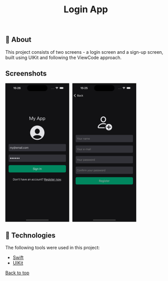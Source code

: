 <h1 align="center">Login App</h1>

<br>

## :dart: About

This project consists of two screens - a login screen and a sign-up screen, built using UIKit and following the ViewCode approach.

## Screenshots

<div style="display: flex; gap: 10px">
  <img src="screenshots/login.png" alt="login screen" width="200">

  <img src="screenshots/register.png" alt="register screen" width="200">
</div>

## :rocket: Technologies

The following tools were used in this project:

- [Swift](https://developer.apple.com/swift/)
- [UIKit](https://developer.apple.com/documentation/uikit)

<a href="#top">Back to top</a>
